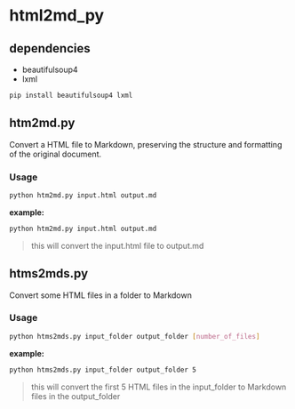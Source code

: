 # html2md_py

## dependencies
- beautifulsoup4
- lxml

```bash
pip install beautifulsoup4 lxml
```

## htm2md.py

Convert a HTML file to Markdown, preserving the structure and formatting of the original document.

### Usage

```bash
python htm2md.py input.html output.md
```
**example:**
```bash
python htm2md.py input.html output.md
```
> this will convert the input.html file to output.md

## htms2mds.py

Convert some HTML files in a folder to Markdown

### Usage

```bash
python htms2mds.py input_folder output_folder [number_of_files]
```

**example:**

```bash
python htms2mds.py input_folder output_folder 5
```

> this will convert the first 5 HTML files in the input_folder to Markdown files in the output_folder
